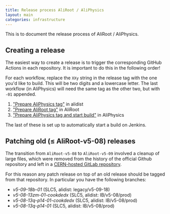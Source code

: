 ```yaml
---
title: Release process AliRoot / AliPhysics
layout: main
categories: infrastructure
---
```


This is to document the release process of AliRoot / AliPhysics.

## Creating a release

The easiest way to create a release is to trigger the corresponding GitHub Actions in each repository. It is important to do this in the following order!

For each workflow, replace the `XXy` string in the release tag with the one you'd like to build. This will be two digits and a lowercase letter. The last workflow (in AliPhysics) will need the same tag as the other two, but with `-01` appended.

1. ["Prepare AliPhysics tag"][alidist tag] in alidist
2. ["Prepare AliRoot tag"][aliroot tag] in AliRoot
3. ["Prepare AliPhysics tag and start build"][aliphysics build] in AliPhysics

The last of these is set up to automatically start a build on Jenkins.

[alidist tag]: https://github.com/alisw/alidist/actions/workflows/prepare-patch-release-branch.yml
[aliroot tag]: https://github.com/alisw/AliRoot/actions/workflows/main.yml
[aliphysics build]: https://github.com/alisw/AliPhysics/actions/workflows/release.yml

## Patching old (≤ AliRoot-v5-08) releases

The transition from `AliRoot-v5-08` to `AliRoot-v5-09` involved a cleanup of large files, which were removed from the history of the official Github repository and left in a [CERN-hosted GitLab repository](https://gitlab.cern.ch/alisw/AliRoot-legacy).

For this reason any patch release on top of an old release should be tagged from that repository. In particular you have the following branches:

 * *v5-09-18b-01* (SLC5, alidist: legacy/v5-09-18)
 * *v5-08-13zm-01-cookdedx* (SLC5, alidist: IB/v5-08/prod)
 * *v5-08-13q-p14-01-cookdedx* (SLC5, alidist: IB/v5-08/prod)
 * *v5-08-13q-p14-01* (SLC5, alidist: IB/v5-08/prod)
